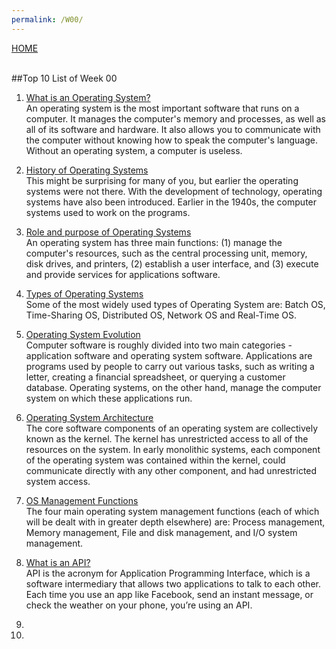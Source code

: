 ```yaml
---
permalink: /W00/
---
```

[HOME](../)

<br>
##Top 10 List of Week 00

1. [What is an Operating System?](https://edu.gcfglobal.org/en/computerbasics/understanding-operating-systems/1/)<br>
An operating system is the most important software that runs on a computer. It manages the computer's memory and processes, as well as all of its software and hardware. It also allows you to communicate with the computer without knowing how to speak the computer's language. Without an operating system, a computer is useless.<br>

2. [History of Operating Systems](https://www.sutori.com/story/the-history-of-operating-systems--751ipFKEkLteiExiGXe7XVhu)<br>
This might be surprising for many of you, but earlier the operating systems were not there. With the development of technology, operating systems have also been introduced. Earlier in the 1940s, the computer systems used to work on the programs. <br>

3. [Role and purpose of Operating Systems](https://kullabs.com/class-11/computer-science-1/operating-system-2/introduction-role-and-function-of-operating-system)<br>
An operating system has three main functions: (1) manage the computer's resources, such as the central processing unit, memory, disk drives, and printers, (2) establish a user interface, and (3) execute and provide services for applications software.<br>

4. [Types of Operating Systems](https://www.geeksforgeeks.org/types-of-operating-systems/)<br>
Some of the most widely used types of Operating System are: Batch OS, Time-Sharing OS, Distributed OS, Network OS and Real-Time OS. <br>

5. [Operating System Evolution](http://www.technologyuk.net/computing/computer-software/operating-systems/operating-system-evolution.shtml)<br>
Computer software is roughly divided into two main categories - application software and operating system software. Applications are programs used by people to carry out various tasks, such as writing a letter, creating a financial spreadsheet, or querying a customer database. Operating systems, on the other hand, manage the computer system on which these applications run. <br>

6. [Operating System Architecture](http://www.technologyuk.net/computing/computer-software/operating-systems/operating-system-architecture.shtml)<br>
The core software components of an operating system are collectively known as the kernel. The kernel has unrestricted access to all of the resources on the system. In early monolithic systems, each component of the operating system was contained within the kernel, could communicate directly with any other component, and had unrestricted system access. <br>

7. [OS Management Functions](http://www.technologyuk.net/computing/computer-software/operating-systems/os-management-functions.shtml)<br>
The four main operating system management functions (each of which will be dealt with in greater depth elsewhere) are: Process management, Memory management, File and disk management, and I/O system management. <br>

8. [What is an API?](https://www.mulesoft.com/resources/api/what-is-an-api)<br>
API is the acronym for Application Programming Interface, which is a software intermediary that allows two applications to talk to each other. Each time you use an app like Facebook, send an instant message, or check the weather on your phone, you’re using an API. <br>

9. <br>
10. <br>

